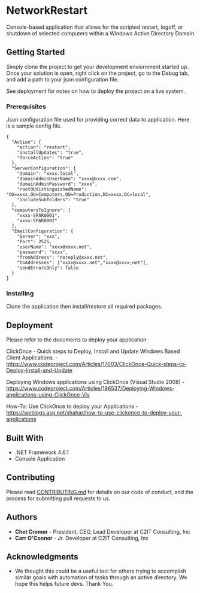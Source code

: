 # NetworkRestart
Console-based application that allows for the scripted restart, logoff, or shutdown of selected computers within a Windows Active Directory Domain

## Getting Started

Simply clone the project to get your development enviornment started up. Once your solution is open, right click on the project, go to the Debug tab, and add a path to your json configuration file.

See deployment for notes on how to deploy the project on a live system.

### Prerequisites

Json configuration file used for providing correct data to application. 
Here is a sample config file. 

```
{
  "Action": {
    "action": "restart",
    "installUpdates": "true",
    "forceAction": "true"
  },
  "ServerConfiguration": {
    "domain": "xxxx.local",
    "domainAdminUserName": "xxxx@xxxx.com",
    "domainAdminPassword": "xxxx",
    "rootOUdistinguishedName": "OU=xxxx,OU=Computers,OU=Production,DC=xxxx,DC=local",
    "includeSubfolders": "true"
  },
  "computersToIgnore": [
    "xxxx-SPAR0001",
    "xxxx-SPAR0002"
  ],
  "EmailConfiguration": {
    "Server": "xxx",
    "Port": 2525,
    "userName": "xxxx@xxxx.net",
    "password": "xxxx",
    "fromAddress": "noreply@xxxx.net",
    "toAddresses": ["xxxx@xxxx.net","xxxx@xxxx;net"],
    "sendErrorsOnly": false
  }
}
```

### Installing

Clone the application then install/restore all required packages. 

## Deployment

Please refer to the documents to deploy your application:

ClickOnce - Quick steps to Deploy, Install and Update Windows Based Client Applications. - https://www.codeproject.com/Articles/17003/ClickOnce-Quick-steps-to-Deploy-Install-and-Update

Deploying Windows applications using ClickOnce (Visual Studio 2008) - https://www.codeproject.com/Articles/196537/Deploying-Windows-applications-using-ClickOnce-Vis

How-To: Use ClickOnce to deploy your Applications - https://weblogs.asp.net/shahar/how-to-use-clickonce-to-deploy-your-applications

## Built With

* .NET Framework 4.6.1
* Console Application

## Contributing

Please read [CONTRIBUTING.md](https://gist.github.com/PurpleBooth/b24679402957c63ec426) for details on our code of conduct, and the process for submitting pull requests to us.

## Authors

* **Chet  Cromer** - President, CEO, Lead Developer at C2IT Consulting, Inc
* **Carr O'Connor** - Jr. Developer at C2IT Consulting, Inc

## Acknowledgments

* We thought this could be a useful tool for others trying to accomplish similar goals with automation of tasks through an active directory. We hope this helps future devs. Thank You. 
